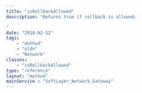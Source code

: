 ```yaml
---
title: "isRollbackAllowed"
description: "Returns true if rollback is allowed. 

"
date: "2018-02-12"
tags:
    - "method"
    - "sldn"
    - "Network"
classes:
    - "isRollbackAllowed"
type: "reference"
layout: "method"
mainService : "SoftLayer_Network_Gateway"
---
```

